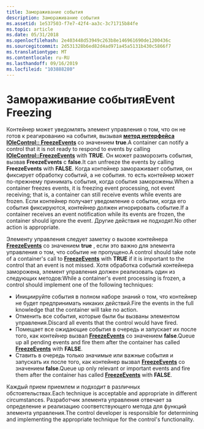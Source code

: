 ```yaml
---
title: Замораживание события
description: Замораживание события
ms.assetid: 1e537503-f7e7-42f4-aa3c-3c71715b84fe
ms.topic: article
ms.date: 05/31/2018
ms.openlocfilehash: 2e403448d53949c263b8e146961690de1200436c
ms.sourcegitcommit: 2d531328b6ed82d4ad971a45a5131b430c5866f7
ms.translationtype: MT
ms.contentlocale: ru-RU
ms.lasthandoff: 09/16/2019
ms.locfileid: "103888280"
---
```

# <a name="event-freezing"></a><span data-ttu-id="1a189-103">Замораживание события</span><span class="sxs-lookup"><span data-stu-id="1a189-103">Event Freezing</span></span>

<span data-ttu-id="1a189-104">Контейнер может уведомлять элемент управления о том, что он не готов к реагированию на события, вызывая [**метод интерфейса IOleControl:: FreezeEvents**](/windows/desktop/api/OCIdl/nf-ocidl-iolecontrol-freezeevents) со значением **true**.</span><span class="sxs-lookup"><span data-stu-id="1a189-104">A container can notify a control that it is not ready to respond to events by calling [**IOleControl::FreezeEvents**](/windows/desktop/api/OCIdl/nf-ocidl-iolecontrol-freezeevents) with **TRUE**.</span></span> <span data-ttu-id="1a189-105">Он может разморозить события, вызвав **FreezeEvents** с **false**.</span><span class="sxs-lookup"><span data-stu-id="1a189-105">It can unfreeze the events by calling **FreezeEvents** with **FALSE**.</span></span> <span data-ttu-id="1a189-106">Когда контейнер замораживает события, он фиксирует обработку событий, а не события. то есть контейнер может по-прежнему принимать события, когда события заморожены.</span><span class="sxs-lookup"><span data-stu-id="1a189-106">When a container freezes events, it is freezing event processing, not event receiving; that is, a container can still receive events while events are frozen.</span></span> <span data-ttu-id="1a189-107">Если контейнер получает уведомление о событии, когда его события фиксируются, контейнер должен игнорировать событие.</span><span class="sxs-lookup"><span data-stu-id="1a189-107">If a container receives an event notification while its events are frozen, the container should ignore the event.</span></span> <span data-ttu-id="1a189-108">Другие действия не подходят.</span><span class="sxs-lookup"><span data-stu-id="1a189-108">No other action is appropriate.</span></span>

<span data-ttu-id="1a189-109">Элементу управления следует заметку о вызове контейнера [**FreezeEvents**](/windows/desktop/api/OCIdl/nf-ocidl-iolecontrol-freezeevents) со значением **true** , если это важно для элемента управления о том, что событие не пропущено.</span><span class="sxs-lookup"><span data-stu-id="1a189-109">A control should take note of a container's call to [**FreezeEvents**](/windows/desktop/api/OCIdl/nf-ocidl-iolecontrol-freezeevents) with **TRUE** if it is important to the control that an event is not missed.</span></span> <span data-ttu-id="1a189-110">Хотя обработка событий контейнера заморожена, элемент управления должен реализовать один из следующих методов:</span><span class="sxs-lookup"><span data-stu-id="1a189-110">While a container's event processing is frozen, a control should implement one of the following techniques:</span></span>

-   <span data-ttu-id="1a189-111">Инициируйте события в полном наборе знаний о том, что контейнер не будет предпринимать никаких действий.</span><span class="sxs-lookup"><span data-stu-id="1a189-111">Fire the events in the full knowledge that the container will take no action.</span></span>
-   <span data-ttu-id="1a189-112">Отменить все события, которые были бы вызваны элементом управления.</span><span class="sxs-lookup"><span data-stu-id="1a189-112">Discard all events that the control would have fired.</span></span>
-   <span data-ttu-id="1a189-113">Помещает все ожидающие события в очередь и запускает их после того, как контейнер вызвал [**FreezeEvents**](/windows/desktop/api/OCIdl/nf-ocidl-iolecontrol-freezeevents) со значением **false**.</span><span class="sxs-lookup"><span data-stu-id="1a189-113">Queue up all pending events and fire them after the container has called [**FreezeEvents**](/windows/desktop/api/OCIdl/nf-ocidl-iolecontrol-freezeevents) with **FALSE**.</span></span>
-   <span data-ttu-id="1a189-114">Ставить в очередь только значимые или важные события и запускать их после того, как контейнер вызвал [**FreezeEvents**](/windows/desktop/api/OCIdl/nf-ocidl-iolecontrol-freezeevents) со значением **false**.</span><span class="sxs-lookup"><span data-stu-id="1a189-114">Queue up only relevant or important events and fire them after the container has called [**FreezeEvents**](/windows/desktop/api/OCIdl/nf-ocidl-iolecontrol-freezeevents) with **FALSE**.</span></span>

<span data-ttu-id="1a189-115">Каждый прием приемлем и подходит в различных обстоятельствах.</span><span class="sxs-lookup"><span data-stu-id="1a189-115">Each technique is acceptable and appropriate in different circumstances.</span></span> <span data-ttu-id="1a189-116">Разработчик элемента управления отвечает за определение и реализацию соответствующего метода для функций элемента управления.</span><span class="sxs-lookup"><span data-stu-id="1a189-116">The control developer is responsible for determining and implementing the appropriate technique for the control's functionality.</span></span>

 

 




